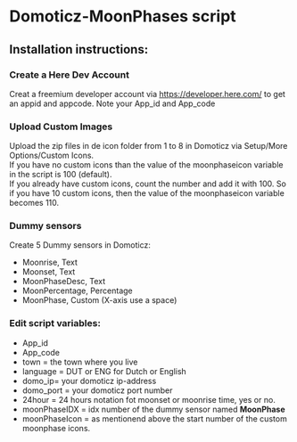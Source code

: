 # Domoticz-MoonPhases script
## Installation instructions:

### Create a Here Dev Account 
Creat a freemium developer account via https://developer.here.com/ to get an appid and appcode.
Note your App_id and App_code

### Upload Custom Images
Upload the zip files in de icon folder from 1 to 8 in Domoticz via Setup/More Options/Custom Icons. <br>
If you have no custom icons than the value of the moonphaseicon variable in the script is 100 (default).<br>
If you already have custom icons, count the number and add it with 100. So if you have 10 custom icons, then the value of the moonphaseicon variable becomes 110.

### Dummy sensors
Create 5 Dummy sensors in Domoticz:
- Moonrise, Text
- Moonset, Text
- MoonPhaseDesc, Text
- MoonPercentage, Percentage
- MoonPhase, Custom (X-axis use a space)

### Edit script variables:

- App_id
- App_code
- town = the town where you live
- language = DUT or ENG for Dutch or English
- domo_ip= your domoticz ip-address
- domo_port = your domoticz port number
- 24hour = 24 hours notation fot moonset or moonrise time, yes or no.
- moonPhaseIDX = idx number of the dummy sensor named <b>MoonPhase</b>
- moonPhaseIcon = as mentionend above the start number of the custom moonphase icons.
